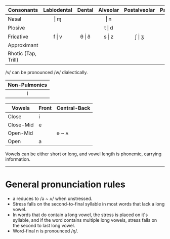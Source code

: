 | Consonants          | Labiodental | Dental | Alveolar | Postalveolar | Palatal | Velar |
| ------------------- |:-----------:|:------:|:--------:|:------------:|:-------:|:-----:|
| Nasal               |     ⸽ ɱ     |        |   ⸽ n    |              |         |  ⸽ ŋ  |
| Plosive             |             |        |  t ⸽ d   |              |         | k ⸽ g |
| Fricative           |    f ⸽ v    | θ ⸽ ð  |  s ⸽ z   |    ʃ ⸽ ʒ     |         |  x ⸽  |
| Approximant         |             |        |          |              |    j    |       |
| Rhotic (Tap, Trill) |             |        |          |              |         |       |
/v/ can be pronounced /w/ dialectically.

| Non-Pulmonics |
|:-------------:|
|       ǀ       |

| Vowels    | Front | Central-Back |
| --------- | ----- | ------------ |
| Close     | i     |              |
| Close-Mid | e     |              |
| Open-Mid  |      | ə ~ ʌ        |
| Open      | a     |              |
Vowels can be either short or long, and vowel length is phonemic, carrying information.

----
# General pronunciation rules
* a reduces to /ə ~ ʌ/ when unstressed.
* Stress falls on the second-to-final syllable in most words that lack a long vowel.
* In words that do contain a long vowel, the stress is placed on it's syllable, and if the word contains multiple long vowels, stress falls on the second to last long vowel.
* Word-final n is pronounced /ŋ/.